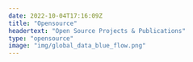 ```yaml
---
date: 2022-10-04T17:16:09Z
title: "Opensource"
headertext: "Open Source Projects & Publications"
type: "opensource"
image: "img/global_data_blue_flow.png"
---
```

